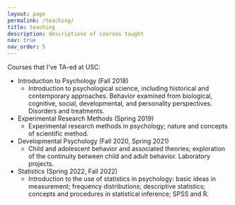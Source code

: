 ```yaml
---
layout: page
permalink: /teaching/
title: teaching
description: descriptions of courses taught
nav: true
nav_order: 5
---
```


Courses that I've TA-ed at USC:

- Introduction to Psychology (Fall 2018)
	- Introduction to psychological science, including historical and contemporary approaches. Behavior examined from biological, cognitive, social, developmental, and personality perspectives. Disorders and treatments.
- Experimental Research Methods (Spring 2019)
	- Experimental research methods in psychology; nature and concepts of scientific method.
- Developmental Psychology (Fall 2020, Spring 2021)
	- Child and adolescent behavior and associated theories; exploration of the continuity between child and adult behavior. Laboratory projects.
- Statistics (Spring 2022, Fall 2022)
	- Introduction to the use of statistics in psychology: basic ideas in measurement; frequency distributions; descriptive statistics; concepts and procedures in statistical inference; SPSS and R.